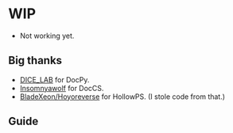 # WIP

- Not working yet.

## Big thanks

- [DICE_LAB](https://github.com/DICE-LAB-SYX) for DocPy.
- [Insomnyawolf](https://github.com/insomnyawolf/) for DocCS.
- [BladeXeon/Hoyoreverse](https://git.xeondev.com/xeon) for HollowPS. (I stole code from that.)

## Guide
